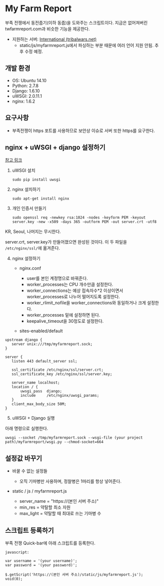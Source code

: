 # My Farm Report

부족 전쟁에서 동전줍기(이하 동줍)을 도와주는 스크립트이다.
지금은 없어져버린 twfarmreport.com과 비슷한 기능을 제공한다.

* 지원하는 서버: [International (tribalwars.net)](http://tribalwars.net)
  * static/js/myfarmreport.js에서 파싱하는 부분 때문에 여러 언어 지원 안됨. 추후 수정 예정.


## 개발 환경

* OS: Ubuntu 14.10
* Python: 2.7.8
* Django: 1.6.10
* uWSGI: 2.0.11.1
* nginx: 1.6.2

## 요구사항

* 부족전쟁이 https 포트를 사용하므로 보안상 이슈로 서버 또한 https를 요구한다.

## nginx + uWSGI + django 설정하기

[참고 링크](http://knot.tistory.com/97)

1. uWSGI 설치

    `sudo pip install uwsgi`

2. nginx 설치하기

    `sudo apt-get install nginx`

3. 개인 인증서 만들기

   `sudo openssl req -newkey rsa:1024 -nodes -keyform PEM -keyout server.key -new -x509 -days 365 -outform PEM -out server.crt -utf8`

 KR, Seoul, 나머지는 무시한다. 

 server.crt, server.key가 만들어졌으면 완성된 것이다.
 이 두 파일을 `/etc/nginx/ssl/`에 옮겨준다.

4. nginx 설정하기

    * nginx.conf
       * user를 본인 계정명으로 바꿔준다.
       * worker_processes는 CPU 개수만큼 설정한다.
       * worker_connections는 예상 접속자수*2 이상이면서 worker_processes로 나누어 떨어지도록 설정한다.
       * worker_rlimit_nofile을 worker_connections와 동일하거나 크게 설정한다.
       * worker_processes 밑에 설정하면 된다.
       * keepalive_timeout을 30정도로 설정한다.


    * sites-enabled/default

 ```
upstream django {
	server unix:///tmp/myfarmreport.sock;
}

server {
    listen 443 default_server ssl;

    ssl_certificate /etc/nginx/ssl/server.crt;
    ssl_certificate_key /etc/nginx/ssl/server.key;

    server_name localhost;
    location / {
		uwsgi_pass  django;
		include     /etc/nginx/uwsgi_params;
    }
    client_max_body_size 50M;
}
```


5. uWSGI + Django 실행

 아래 명령으로 실행한다.

 `uwsgi --socket /tmp/myfarmreport.sock --wsgi-file (your project path)/myfarmreport/wsgi.py --chmod-socket=664`

## 설정값 바꾸기

* 바꿀 수 없는 설정들
  * 오직 기마병만 사용하며, 정찰병은 1마리를 항상 넣어준다.

* static / js / myfarmreport.js
  * server_name = "https://(본인 서버 주소)"
  * min_res = 약탈할 최소 자원
  * max_light = 약탈할 때 최대로 쓰는 기마병 수

## 스크립트 등록하기

부족 전쟁 Quick-bar에 아래 스크립트를 등록한다.

```
javascript:

var username = '(your username)';
var password = '(your password)';

$.getScript('https://(본인 서버 주소)/static/js/myfarmreport.js'); void(0);
```
